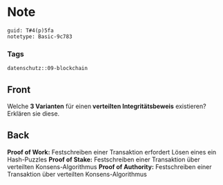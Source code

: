 # Note
```
guid: T#4(p)5fa
notetype: Basic-9c783
```

### Tags
```
datenschutz::09-blockchain
```

## Front
Welche <b>3 Varianten</b> für einen<b> verteilten Integritätsbeweis</b> existieren? Erklären sie diese.

## Back
<b>Proof of Work:</b> Festschreiben einer Transaktion erfordert Lösen eines ein Hash-Puzzles
<b>Proof of Stake:</b> Festschreiben einer Transaktion über verteilten Konsens-Algorithmus 
<b>Proof of Authority:</b> Festschreiben einer Transaktion über verteilten Konsens-Algorithmus
